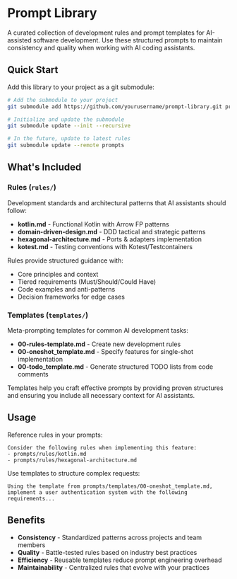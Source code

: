 # Prompt Library

A curated collection of development rules and prompt templates for AI-assisted software development. Use these structured prompts to maintain consistency and quality when working with AI coding assistants.

## Quick Start

Add this library to your project as a git submodule:

```bash
# Add the submodule to your project
git submodule add https://github.com/yourusername/prompt-library.git prompts

# Initialize and update the submodule
git submodule update --init --recursive

# In the future, update to latest rules
git submodule update --remote prompts
```

## What's Included

### Rules (`rules/`)
Development standards and architectural patterns that AI assistants should follow:

- **kotlin.md** - Functional Kotlin with Arrow FP patterns
- **domain-driven-design.md** - DDD tactical and strategic patterns  
- **hexagonal-architecture.md** - Ports & adapters implementation
- **kotest.md** - Testing conventions with Kotest/Testcontainers

Rules provide structured guidance with:
- Core principles and context
- Tiered requirements (Must/Should/Could Have)
- Code examples and anti-patterns
- Decision frameworks for edge cases

### Templates (`templates/`)
Meta-prompting templates for common AI development tasks:

- **00-rules-template.md** - Create new development rules
- **00-oneshot_template.md** - Specify features for single-shot implementation
- **00-todo_template.md** - Generate structured TODO lists from code comments

Templates help you craft effective prompts by providing proven structures and ensuring you include all necessary context for AI assistants.

## Usage

Reference rules in your prompts:
```
Consider the following rules when implementing this feature:
- prompts/rules/kotlin.md
- prompts/rules/hexagonal-architecture.md
```

Use templates to structure complex requests:
```
Using the template from prompts/templates/00-oneshot_template.md, 
implement a user authentication system with the following requirements...
```

## Benefits

- **Consistency** - Standardized patterns across projects and team members
- **Quality** - Battle-tested rules based on industry best practices  
- **Efficiency** - Reusable templates reduce prompt engineering overhead
- **Maintainability** - Centralized rules that evolve with your practices